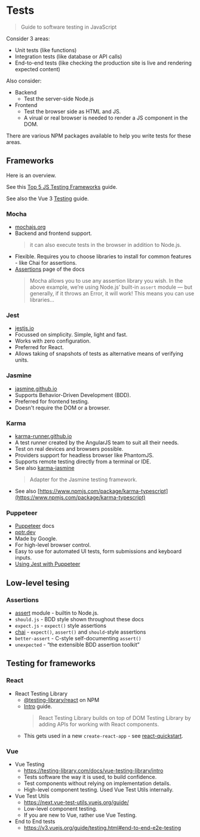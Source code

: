# Tests
> Guide to software testing in JavaScript

Consider 3 areas:

- Unit tests (like functions)
- Integration tests (like database or API calls)
- End-to-end tests (like checking the production site is live and rendering expected content)

Also consider:

- Backend
    - Test the server-side Node.js
- Frontend
    - Test the browser side as HTML and JS. 
    - A virual or real browser is needed to render a JS component in the DOM.

There are various NPM packages available to help you write tests for these areas. 


## Frameworks

Here is an overview.

See this [Top 5 JS Testing Frameworks](https://www.browserstack.com/guide/top-javascript-testing-frameworks) guide.

See also the Vue 3 [Testing](https://v3.vuejs.org/guide/testing.html) guide.

### Mocha

- [mochajs.org](https://mochajs.org/)
- Backend and frontend support.
    > it can also execute tests in the browser in addition to Node.js.
- Flexible. Requires you to choose libraries to install for common features - like Chai for assertions.
- [Assertions](https://mochajs.org/#assertions) page of the docs
    > Mocha allows you to use any assertion library you wish. In the above example, we’re using Node.js’ built-in `assert` module — but generally, if it throws an Error, it will work! This means you can use libraries...

### Jest

- [jestjs.io](https://jestjs.io/)
- Focussed on simplicity. Simple, light and fast.
- Works with zero configuration.
- Preferred for React.
- Allows taking of snapshots of tests as alternative means of verifying units.

### Jasmine

- [jasmine.github.io](https://jasmine.github.io/)
- Supports Behavior-Driven Development (BDD).
- Preferred for frontend testing.
- Doesn't require the DOM or a browser.

### Karma

- [karma-runner.github.io](https://karma-runner.github.io/latest/index.html)
- A test runner created by the AngularJS team to suit all their needs.
- Test on real devices and browsers possible.
- Providers support for headless browser like PhantomJS.
- Supports remote testing directly from a terminal or IDE.
- See also [karma-jasmine](https://www.npmjs.com/package/karma-jasmine)
    > Adapter for the Jasmine testing framework.
- See also [https://www.npmjs.com/package/karma-typescript](https://www.npmjs.com/package/karma-typescript)
    
### Puppeteer

- [Puppeteer](https://developers.google.com/web/tools/puppeteer) docs
- [pptr.dev](https://pptr.dev/)
- Made by Google.
- For high-level browser control.
- Easy to use for automated UI tests, form submissions and keyboard inputs.
- [Using Jest with Puppeteer](https://jestjs.io/docs/en/puppeteer)


## Low-level tesing

### Assertions

- [assert](https://nodejs.org/api/assert.html) module - builtin to Node.js.
- `should.js` - BDD style shown throughout these docs
- `expect.js` - `expect()` style assertions
- [chai](https://www.chaijs.com/) - `expect()`, `assert()` and `should`-style assertions
- `better-assert` - C-style self-documenting `assert()`
- `unexpected` - “the extensible BDD assertion toolkit”


## Testing for frameworks

### React

- React Testing Library
    - [@testing-library/react](https://www.npmjs.com/package/@testing-library/react) on NPM
    - [Intro](https://testing-library.com/docs/react-testing-library/intro/) guide.
        > React Testing Library builds on top of DOM Testing Library by adding APIs for working with React components.
    - This gets used in a new `create-react-app` - see [react-quickstart](https://github.com/MichaelCurrin/react-quickstart/blob/master/package.json).
    
### Vue

- Vue Testing
    - https://testing-library.com/docs/vue-testing-library/intro
    - Tests software the way it is used, to build confidence.
    - Test components without relying on implementation details.
    - High-level component testing. Used Vue Test Utils internally.
- Vue Test Utils
    - https://next.vue-test-utils.vuejs.org/guide/ 
    - Low-level component testing.
    - If you are new to Vue, rather use Vue Testing.
- End to End tests
    - https://v3.vuejs.org/guide/testing.html#end-to-end-e2e-testing
